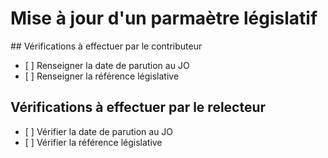 # Mise à jour d'un parmaètre législatif

## Vérifications à effectuer par le contributeur

- [ ] Renseigner la date de parution au JO
- [ ] Renseigner la référence législative


## Vérifications à effectuer par le relecteur

- [ ] Vérifier la date de parution au JO
- [ ] Vérifier la référence législative
